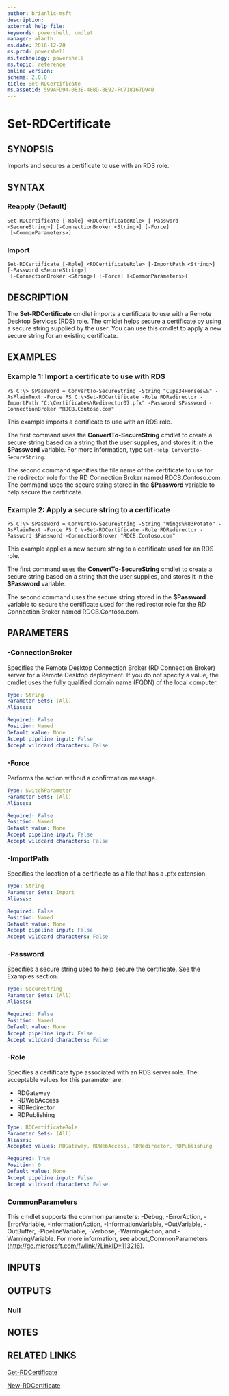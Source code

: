 ```yaml
---
author: brianlic-msft
description: 
external help file: 
keywords: powershell, cmdlet
manager: alanth
ms.date: 2016-12-20
ms.prod: powershell
ms.technology: powershell
ms.topic: reference
online version: 
schema: 2.0.0
title: Set-RDCertificate
ms.assetid: 599AFD94-083E-48BD-8E92-FC718167D94B
---
```


# Set-RDCertificate

## SYNOPSIS
Imports and secures a certificate to use with an RDS role.

## SYNTAX

### Reapply (Default)
```
Set-RDCertificate [-Role] <RDCertificateRole> [-Password <SecureString>] [-ConnectionBroker <String>] [-Force]
 [<CommonParameters>]
```

### Import
```
Set-RDCertificate [-Role] <RDCertificateRole> [-ImportPath <String>] [-Password <SecureString>]
 [-ConnectionBroker <String>] [-Force] [<CommonParameters>]
```

## DESCRIPTION
The **Set-RDCertificate** cmdlet imports a certificate to use with a Remote Desktop Services (RDS) role.
The cmldet helps secure a certificate by using a secure string supplied by the user.
You can use this cmdlet to apply a new secure string for an existing certificate.

## EXAMPLES

### Example 1: Import a certificate to use with RDS
```
PS C:\> $Password = ConvertTo-SecureString -String "Cups34Horses&&" -AsPlainText -Force PS C:\>Set-RDCertificate -Role RDRedirector -ImportPath "C:\Certificates\Redirector07.pfx" -Password $Password -ConnectionBroker "RDCB.Contoso.com"
```

This example imports a certificate to use with an RDS role.

The first command uses the **ConvertTo-SecureString** cmdlet to create a secure string based on a string that the user supplies, and stores it in the **$Password** variable.
For more information, type `Get-Help ConvertTo-SecureString`.

The second command specifies the file name of the certificate to use for the redirector role for the RD Connection Broker named RDCB.Contoso.com.
The command uses the secure string stored in the **$Password** variable to help secure the certificate.

### Example 2: Apply a secure string to a certificate
```
PS C:\> $Password = ConvertTo-SecureString -String "Wings%%83Potato" -AsPlainText -Force PS C:\>Set-RDCertificate -Role RDRedirector -Password $Password -ConnectionBroker "RDCB.Contoso.com"
```

This example applies a new secure string to a certificate used for an RDS role.

The first command uses the **ConvertTo-SecureString** cmdlet to create a secure string based on a string that the user supplies, and stores it in the **$Password** variable.

The second command uses the secure string stored in the **$Password** variable to secure the certificate used for the redirector role for the RD Connection Broker named RDCB.Contoso.com.

## PARAMETERS

### -ConnectionBroker
Specifies the Remote Desktop Connection Broker (RD Connection Broker) server for a Remote Desktop deployment.
If you do not specify a value, the cmdlet uses the fully qualified domain name (FQDN) of the local computer.

```yaml
Type: String
Parameter Sets: (All)
Aliases: 

Required: False
Position: Named
Default value: None
Accept pipeline input: False
Accept wildcard characters: False
```

### -Force
Performs the action without a confirmation message.

```yaml
Type: SwitchParameter
Parameter Sets: (All)
Aliases: 

Required: False
Position: Named
Default value: None
Accept pipeline input: False
Accept wildcard characters: False
```

### -ImportPath
Specifies the location of a certificate as a file that has a .pfx extension.

```yaml
Type: String
Parameter Sets: Import
Aliases: 

Required: False
Position: Named
Default value: None
Accept pipeline input: False
Accept wildcard characters: False
```

### -Password
Specifies a secure string used to help secure the certificate.
See the Examples section.

```yaml
Type: SecureString
Parameter Sets: (All)
Aliases: 

Required: False
Position: Named
Default value: None
Accept pipeline input: False
Accept wildcard characters: False
```

### -Role
Specifies a certificate type associated with an RDS server role.
The acceptable values for this parameter are:

- RDGateway
- RDWebAccess
- RDRedirector
- RDPublishing

```yaml
Type: RDCertificateRole
Parameter Sets: (All)
Aliases: 
Accepted values: RDGateway, RDWebAccess, RDRedirector, RDPublishing

Required: True
Position: 0
Default value: None
Accept pipeline input: False
Accept wildcard characters: False
```

### CommonParameters
This cmdlet supports the common parameters: -Debug, -ErrorAction, -ErrorVariable, -InformationAction, -InformationVariable, -OutVariable, -OutBuffer, -PipelineVariable, -Verbose, -WarningAction, and -WarningVariable. For more information, see about_CommonParameters (http://go.microsoft.com/fwlink/?LinkID=113216).

## INPUTS

## OUTPUTS

### Null

## NOTES

## RELATED LINKS

[Get-RDCertificate](./Get-RDCertificate.md)

[New-RDCertificate](./New-RDCertificate.md)

